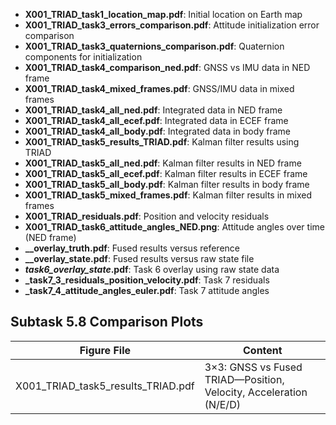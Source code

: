 - **X001_TRIAD_task1_location_map.pdf**: Initial location on Earth map
- **X001_TRIAD_task3_errors_comparison.pdf**: Attitude initialization error comparison
- **X001_TRIAD_task3_quaternions_comparison.pdf**: Quaternion components for initialization
- **X001_TRIAD_task4_comparison_ned.pdf**: GNSS vs IMU data in NED frame
- **X001_TRIAD_task4_mixed_frames.pdf**: GNSS/IMU data in mixed frames
- **X001_TRIAD_task4_all_ned.pdf**: Integrated data in NED frame
- **X001_TRIAD_task4_all_ecef.pdf**: Integrated data in ECEF frame
- **X001_TRIAD_task4_all_body.pdf**: Integrated data in body frame
- **X001_TRIAD_task5_results_TRIAD.pdf**: Kalman filter results using TRIAD
- **X001_TRIAD_task5_all_ned.pdf**: Kalman filter results in NED frame
- **X001_TRIAD_task5_all_ecef.pdf**: Kalman filter results in ECEF frame
- **X001_TRIAD_task5_all_body.pdf**: Kalman filter results in body frame
- **X001_TRIAD_task5_mixed_frames.pdf**: Kalman filter results in mixed frames
- **X001_TRIAD_residuals.pdf**: Position and velocity residuals
- **X001_TRIAD_task6_attitude_angles_NED.png**: Attitude angles over time (NED frame)
- **<method>_<frame>_overlay_truth.pdf**: Fused results versus reference
- **<method>_<frame>_overlay_state.pdf**: Fused results versus raw state file
- **<tag>_task6_overlay_state_<frame>.pdf**: Task 6 overlay using raw state data
 - **<tag>_task7_3_residuals_position_velocity.pdf**: Task 7 residuals
 - **<tag>_task7_4_attitude_angles_euler.pdf**: Task 7 attitude angles

## Subtask 5.8 Comparison Plots

| Figure File | Content |
|-------------|---------|
| X001_TRIAD_task5_results_TRIAD.pdf | 3×3: GNSS vs Fused TRIAD—Position, Velocity, Acceleration (N/E/D) |
